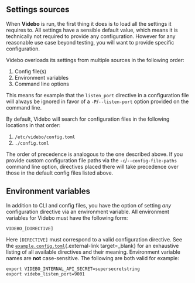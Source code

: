 ## Settings sources

When **Videbo** is run, the first thing it does is to load all the settings it requires to. All settings have a sensible default value, which means it is technically not required to provide any configuration. However for any reasonable use case beyond testing, you will want to provide specific configuration.

Videbo overloads its settings from multiple sources in the following order:

1. Config file(s)
2. Environment variables
3. Command line options

This means for example that the `listen_port` directive in a configuration file will always be ignored in favor of a `-P`/`--listen-port` option provided on the command line.

By default, Videbo will search for configuration files in the following locations in that order:

1. `/etc/videbo/config.toml`
2. `./config.toml`

The order of precedence is analogous to the one described above. If you provide custom configuration file paths via the `-c`/`--config-file-paths` command line option, directives placed there will take precedence over those in the default config files listed above.

## Environment variables

In addition to CLI and config files, you have the option of setting _any_ configuration directive via an environment variable. All environment variables for Videbo must have the following form:
```
VIDEBO_[DIRECTIVE]
```

Here `[DIRECTIVE]` must correspond to a valid configuration directive. See the [`example.config.toml`](https://github.com/innocampus/videbo/blob/master/example.config.toml){.external-link target=_blank} for an exhaustive listing of all available directives and their meaning. Environment variable names are **not** case-sensitive. The following are both valid for example:
```shell
export VIDEBO_INTERNAL_API_SECRET=supersecretstring
export videbo_listen_port=9001
```
